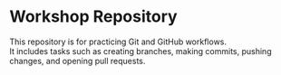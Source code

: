 # Workshop Repository

This repository is for practicing Git and GitHub workflows.  
It includes tasks such as creating branches, making commits, pushing changes, and opening pull requests.  
